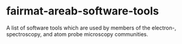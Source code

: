 # fairmat-areab-software-tools
A list of software tools which are used by members of the electron-, spectroscopy, and atom probe microscopy communities.
